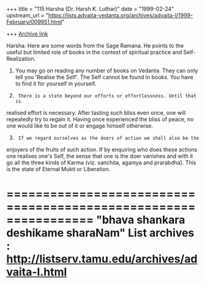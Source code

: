 +++
title = "115 Harsha (Dr. Harsh K. Luthar)"
date = "1999-02-24"
upstream_url = "https://lists.advaita-vedanta.org/archives/advaita-l/1999-February/009951.html"

+++
[Archive link](https://lists.advaita-vedanta.org/archives/advaita-l/1999-February/009951.html)

Harsha: Here are some words from the Sage Ramana. He points to the useful
but limited role of books in the context of spiritual practice and
Self-Realization.

1. You may go on reading any number of books on Vedanta. They can only tell
you 'Realise the Self'. The Self cannot be found in books. You have to
find it for yourself in yourself.


2.      There is a state beyond our efforts or effortlessness. Until that is
realised effort is necessary. After tasting such bliss even once, one will
repeatedly try to regain it. Having once experienced the bliss of peace, no
one would like to be out of it or engage himself otherwise.


3.      If we regard ourselves as the doers of action we shall also be the
enjoyers of the fruits of such action. If by enquiring who does these
actions one realises one's Self, the sense that one is the doer vanishes and
with it go all the three kinds of Karma (viz. sanchita, agamya and
prarabdha). This is the state of Eternal Mukti or Liberation.

================================================================
"bhava shankara deshikame sharaNam"
List archives : http://listserv.tamu.edu/archives/advaita-l.html
================================================================

